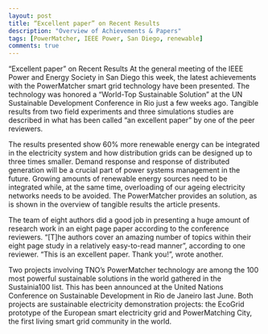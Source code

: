 ```yaml
---
layout: post
title: “Excellent paper” on Recent Results
description: "Overview of Achievements & Papers"
tags: [PowerMatcher, IEEE Power, San Diego, renewable]
comments: true
---
```


“Excellent paper” on Recent Results
At the general meeting of the IEEE Power and Energy Society in San Diego this week, the latest achievements with the PowerMatcher smart grid technology have been presented. The technology was honored a “World-Top Sustainable Solution” at the UN Sustainable Development Conference in Rio just a few weeks ago. Tangible results from two field experiments and three simulations studies are described in what has been called “an excellent paper” by one of the peer reviewers.

The results presented show 60% more renewable energy can be integrated in the electricity system and how distribution grids can be designed up to three times smaller. Demand response and response of distributed generation will be a crucial part of power systems management in the future. Growing amounts of renewable energy sources need to be integrated while, at the same time, overloading of our ageing electricity networks needs to be avoided. The PowerMatcher provides an solution, as is shown in the overview of tangible results the article presents. 

The team of eight authors did a good job in presenting a huge amount of research work in an eight page paper according to the conference reviewers. “[T]he authors cover an amazing number of topics within their eight page study in a relatively easy-to-read manner”, according to one reviewer. “This is an excellent paper. Thank you!”, wrote another.

Two projects involving TNO’s PowerMatcher technology are among the 100 most powerful sustainable solutions in the world gathered in the Sustainia100 list. This has been announced at the United Nations Conference on Sustainable Development in Rio de Janeiro last June. Both projects are sustainable electricity demonstration projects: the EcoGrid prototype of the European smart electricity grid and PowerMatching City, the first living smart grid community in the world.